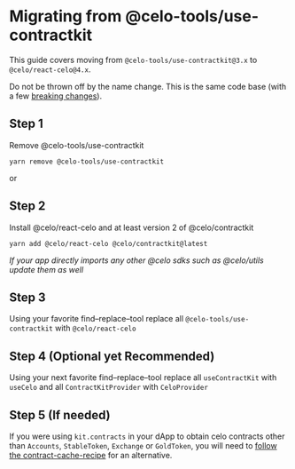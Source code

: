 # Migrating from @celo-tools/use-contractkit

This guide covers moving from `@celo-tools/use-contractkit@3.x` to `@celo/react-celo@4.x`.

Do not be thrown off by the name change. This is the same code base (with a few [breaking changes](#link-to-release-notes)).

## Step 1

Remove @celo-tools/use-contractkit

`yarn remove @celo-tools/use-contractkit`

or

## Step 2

Install @celo/react-celo and at least version 2 of @celo/contractkit

`yarn add @celo/react-celo @celo/contractkit@latest`

_If your app directly imports any other @celo sdks such as @celo/utils update them as well_

## Step 3

Using your favorite find–replace–tool replace all `@celo-tools/use-contractkit` with `@celo/react-celo`

## Step 4 (Optional yet Recommended)

Using your next favorite find–replace–tool replace all `useContractKit` with `useCelo` and all `ContractKitProvider` with `CeloProvider`

## Step 5 (If needed)

If you were using `kit.contracts` in your dApp to obtain celo contracts other than `Accounts`, `StableToken`, `Exchange` or `GoldToken`, you will need to [follow the contract-cache-recipe](contract-cache-recipes.md) for an alternative.
